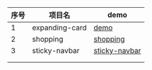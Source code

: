 | 序号 | 项目名    | demo                                                         |
| --------- | ------------------------------------------------------------ | ------------------------------------------------------------ |
| 1 | expanding-card | [demo](https://jessiceee.github.io/font-end/HTML+CSS+JavaScript/JavaScript/expanding-card/index.html) |
| 2 | shopping | [shopping](https://jessiceee.github.io/font-end/HTML+CSS+JavaScript/JavaScript/shopping/index.html) |
| 3 | sticky-navbar | [sticky-navbar](https://jessiceee.github.io/font-end/HTML+CSS+JavaScript/JavaScript/sticky-navbar/index.html) |
||||
||||

